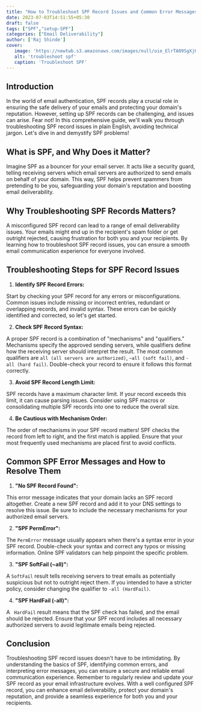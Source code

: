 ```yaml
---
title: "How to Troubleshoot SPF Record Issues and Common Error Messages"
date: 2023-07-03T14:51:55+05:30
draft: false
tags: ["SPF","setup-SPF"]
categories: ["Email Deliverability"]
author: ['Raj Shinde']
cover:
   image: 'https://newtwb.s3.amazonaws.com/images/null/oie_ElrTA09SgXjH.png'
   alt: 'troubleshoot spf'
   caption: 'Troubleshoot SPF'
---
```

## Introduction

In the world of email authentication, SPF records play a crucial role in ensuring the safe delivery of your emails and protecting your domain's reputation. However, setting up SPF records can be challenging, and issues can arise. Fear not! In this comprehensive guide, we'll walk you through troubleshooting SPF record issues in plain English, avoiding technical jargon. Let's dive in and demystify SPF problems!

## What is SPF, and Why Does it Matter?

Imagine SPF as a bouncer for your email server. It acts like a security guard, telling receiving servers which email servers are authorized to send emails on behalf of your domain. This way, SPF helps prevent spammers from pretending to be you, safeguarding your domain's reputation and boosting email deliverability.

## Why Troubleshooting SPF Records Matters?

A misconfigured SPF record can lead to a range of email deliverability issues. Your emails might end up in the recipient's spam folder or get outright rejected, causing frustration for both you and your recipients. By learning how to troubleshoot SPF record issues, you can ensure a smooth email communication experience for everyone involved.

## Troubleshooting Steps for SPF Record Issues

1. **Identify SPF Record Errors:**

Start by checking your SPF record for any errors or misconfigurations. Common issues include missing or incorrect entries, redundant or overlapping records, and invalid syntax. These errors can be quickly identified and corrected, so let's get started.

2. **Check SPF Record Syntax:**

A proper SPF record is a combination of "mechanisms" and "qualifiers." Mechanisms specify the approved sending servers, while qualifiers define how the receiving server should interpret the result. The most common qualifiers are `all (all servers are authorized)`, `~all (soft fail)`, and `-all (hard fail)`. Double-check your record to ensure it follows this format correctly.

3. **Avoid SPF Record Length Limit:**

SPF records have a maximum character limit. If your record exceeds this limit, it can cause parsing issues. Consider using SPF macros or consolidating multiple SPF records into one to reduce the overall size.

4. **Be Cautious with Mechanism Order:**

The order of mechanisms in your SPF record matters! SPF checks the record from left to right, and the first match is applied. Ensure that your most frequently used mechanisms are placed first to avoid conflicts.

## Common SPF Error Messages and How to Resolve Them

1. **"No SPF Record Found":**

This error message indicates that your domain lacks an SPF record altogether. Create a new SPF record and add it to your DNS settings to resolve this issue. Be sure to include the necessary mechanisms for your authorized email servers.

2. **"SPF PermError":**

The `PermError` message usually appears when there's a syntax error in your SPF record. Double-check your syntax and correct any typos or missing information. Online SPF validators can help pinpoint the specific problem.

3. **"SPF SoftFail (~all)":**

A `SoftFail` result tells receiving servers to treat emails as potentially suspicious but not to outright reject them. If you intended to have a stricter policy, consider changing the qualifier to `-all (HardFail)`.

4. **"SPF HardFail (-all)":**

A ` HardFail` result means that the SPF check has failed, and the email should be rejected. Ensure that your SPF record includes all necessary authorized servers to avoid legitimate emails being rejected.

## Conclusion

Troubleshooting SPF record issues doesn't have to be intimidating. By understanding the basics of SPF, identifying common errors, and interpreting error messages, you can ensure a secure and reliable email communication experience. Remember to regularly review and update your SPF record as your email infrastructure evolves. With a well configured SPF record, you can enhance email deliverability, protect your domain's reputation, and provide a seamless experience for both you and your recipients.
